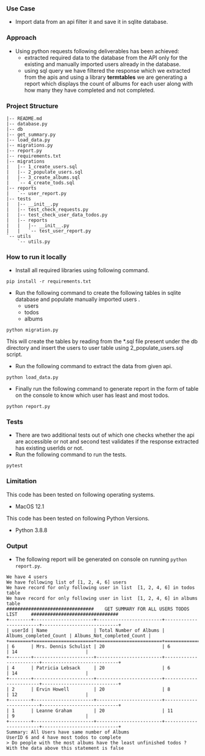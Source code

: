 ### Use Case
- Import data from an api filter it and save it in sqlite database.

###  Approach
- Using python requests following deliverables has been achieved:
  - extracted required data to the database from the API only for the existing and manually imported users already in the   database.
  - using sql query we  have filtered the response which we extracted from the apis and using a library **termtables**
    we are generating a report which displays the  count of albums for each user along with how many they have completed and not completed.

### Project Structure

```
|-- README.md
|-- database.py
|-- db
|-- get_summary.py
|-- load_data.py
|-- migrations.py
|-- report.py
|-- requirements.txt
|-- migrations
|   |-- 1_create_users.sql
|   |-- 2_populate_users.sql
|   |-- 3_create_albums.sql
|   `-- 4_create_tods.sql
|-- reports
|   `-- user_report.py
|-- tests
|   |-- __init__.py
|   |-- test_check_requests.py
|   |-- test_check_user_data_todos.py
|   |-- reports
|   |   |-- __init__.py
|   |   `-- test_user_report.py
`-- utils
    `-- utils.py

```

### How to run it locally
- Install all required libraries using following command.
```
pip install -r requirements.txt
```

- Run the following command to create the following tables in sqlite database and populate manually imported users .
  - users
  - todos
  - albums

```
python migration.py
```
 This will create the tables by reading from the *.sql file present under the db directory and insert the users to
 user table using 2_populate_users.sql script.

- Run the following command to extract the data from  given api.

```
python load_data.py
```
- Finally run the following command to generate report in the form of table on the console to know which user has least
  and most todos.

```
python report.py
```

### Tests
- There are two additional tests out of which one checks whether the api are accessible or not and second test validates
 if the response extracted has existing userIds or not.
- Run the following command to run the tests.

```
pytest
```
### Limitation
This code has been tested on following operating systems.
 * MacOS 12.1

This code has been tested on following Python Versions.
* Python 3.8.8

### Output

- The following report will be generated on console on running ```python report.py```. 

```
We have 4 users
We have following list of [1, 2, 4, 6] users
We have record for only following user in list  [1, 2, 4, 6] in todos table
We have record for only following user in list  [1, 2, 4, 6] in albums table
################################    GET SUMMARY FOR ALL USERS TODOS LIST     ################################
+--------+----------------------+------------------------+------------------------+----------------------------+
| userId | Name                 | Total Number of Albums | Albums_completed_Count | Albums_Not_completed_Count |
+========+======================+========================+========================+============================+
| 6      | Mrs. Dennis Schulist | 20                     | 6                      | 14                         |
+--------+----------------------+------------------------+------------------------+----------------------------+
| 4      | Patricia Lebsack     | 20                     | 6                      | 14                         |
+--------+----------------------+------------------------+------------------------+----------------------------+
| 2      | Ervin Howell         | 20                     | 8                      | 12                         |
+--------+----------------------+------------------------+------------------------+----------------------------+
| 1      | Leanne Graham        | 20                     | 11                     | 9                          |
+--------+----------------------+------------------------+------------------------+----------------------------+
Summary: All Users have same number of Albums
UserID 6 and 4 have most todos to complete
> Do people with the most albums have the least unfinished todos ?
With the data above this statement is false
```
